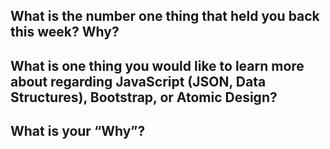## What is the number one thing that held you back this week? Why?
## What is one thing you would like to learn more about regarding JavaScript (JSON, Data Structures), Bootstrap, or Atomic Design?
## What is your “Why”?
